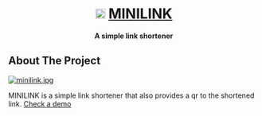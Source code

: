<div align="center">

# <img src="https://minilink-l4ud.onrender.com/favicon.ico" height="20px"/> [MINILINK](https://minilink-l4ud.onrender.com/)

**A simple link shortener**

</div>

## About The Project

[![minilink.jpg](https://i.postimg.cc/YCsJzLvR/Captura-web-18-8-2023-155143-minilink-l4ud-onrender-com.jpg)](https://minilink-l4ud.onrender.com/)

MINILINK is a simple link shortener that also provides a qr to the shortened link. [Check a demo](https://minilink-l4ud.onrender.com)
